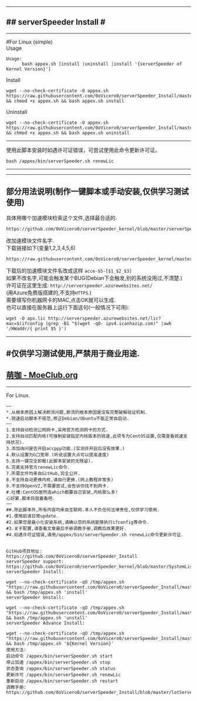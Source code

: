 -----------------------------   
#\#  serverSpeeder Install  \#    
-----------------------------      
----------------------------- 
#For Linux (simple)   
Usage    
```
Usage:     
      bash appex.sh [install |uninstall |install '{serverSpeeder of Kernel Version}']     
```
Install
```
wget --no-check-certificate -O appex.sh https://raw.githubusercontent.com/0oVicero0/serverSpeeder_Install/master/appex.sh && chmod +x appex.sh && bash appex.sh install

```    
Uninstall    
```
wget --no-check-certificate -O appex.sh https://raw.githubusercontent.com/0oVicero0/serverSpeeder_Install/master/appex.sh && chmod +x appex.sh && bash appex.sh uninstall

```  
-----------------------------     
使用此脚本安装时如遇许可证错误，可尝试使用此命令更新许可证。
```    
bash /appex/bin/serverSpeeder.sh renewLic
```

-----------------------------
-----------------------------    
部分用法说明(制作一键脚本或手动安装,仅供学习测试使用)
-----------------------------
具体用哪个加速模块检索这个文件,选择最合适的.         
```
https://github.com/0oVicero0/serverSpeeder_kernel/blob/master/serverSpeeder.txt
```
改加速模块文件名字.       
下载链接如下(变量$1,$2,$3,$4,$5,$6)   
```
https://raw.githubusercontent.com/0oVicero0/serverSpeeder_kernel/master/$1/$2/$3/$4/$5/$6
```
下载后的加速模块文件名改成这样  ```acce-$5-[$1_$2_$3]```            
如果不改名字,可能会触发某个BUG(Debian下会触发,别的系统没用过,不清楚.)           
许可证在这里生成: ```http://serverspeeder.azurewebsites.net/```             
(用Azure免费版搭建的,不支持```HTTPS```.)          
需要填写你机器网卡的MAC,点击OK就可以生成.                 
也可以直接在服务器上运行下面这句(一般情况下可用):      
```
wget -O apx.lic http://serverspeeder.azurewebsites.net/lic?mac=$(ifconfig |grep -B1 "$(wget -qO- ipv4.icanhazip.com)" |awk '/HWaddr/{ print $5 }')

```     
-----------------------------    
#仅供学习测试使用,严禁用于商业用途.
-----------------------------   
[萌咖 - MoeClub.org](https://MoeClub.org)    
-----------------------------      
-----------------------------   
For Linux.
```
—–
*.从根本原因上解决断流问题,断流的根本原因是没有完整破解验证机制.
*.锐速启动脚本不规范,修正Debian/Ubuntu不能正常自启动.
—–
1.支持自动检测公网网卡,采用官方检测网卡的方式.
2.支持自动匹配内核(可强制安装指定内核版本的锐速,此项专为CentOS设置,仅需查看锐速支持状况).
3.添加询问是否开启accppp功能.(实测并开启后没有效果.)
4.默认设置为G口宽带.(听说设置大点可以提高速度)
5.支持一键完全卸载(此脚本安装的无残留).
6.完美支持官方renewLic命令.
7.所需文件均来自GitHub,完全公开.
8.不支持自动更换内核,请自行更换.(网上教程非常多)
9.不支持OpenVZ,不需要尝试,会告诉你找不到网卡.
#.吐槽:CentOS居然连which都要自己安装,内核那么多!
心好累.脚本将就着看吧.
—–
##.除此脚本外,所有内容均来自互联网.本人不负任何法律责任,仅供学习使用.
#1.使用前请日常update.
#2.如果您是最小化安装系统,请确认您的系统能够执行ifconfig等命令.
#3.关于配置,请查看文章最后手册调教手册,调教后效果更好.
#4.如遇许可证错误,请用/appex/bin/serverSpeeder.sh renewLic命令更新许可证.


GitHub项目地址:
https://github.com/0oVicero0/serverSpeeder_Install
serverSpeeder support:
https://github.com/0oVicero0/serverSpeeder_kernel/blob/master/SystemList.md
serverSpeeder Install:

wget --no-check-certificate -qO /tmp/appex.sh "https://raw.githubusercontent.com/0oVicero0/serverSpeeder_Install/master/appex.sh" && bash /tmp/appex.sh 'install'
serverSpeeder Unstall:

wget --no-check-certificate -qO /tmp/appex.sh "https://raw.githubusercontent.com/0oVicero0/serverSpeeder_Install/master/appex.sh" && bash /tmp/appex.sh 'unstall'
serverSpeeder Advance Install:

wget --no-check-certificate -qO /tmp/appex.sh "https://raw.githubusercontent.com/0oVicero0/serverSpeeder_Install/master/appex.sh" && bash /tmp/appex.sh '${Kernel Version}'
使用方法:
启动命令 /appex/bin/serverSpeeder.sh start
停止加速 /appex/bin/serverSpeeder.sh stop
状态查询 /appex/bin/serverSpeeder.sh status
更新许可 /appex/bin/serverSpeeder.sh renewLic
重新启动 /appex/bin/serverSpeeder.sh restart
调教手册:
https://github.com/0oVicero0/serverSpeeder_Install/blob/master/lotServer.pdf
```
